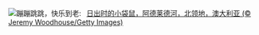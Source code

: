 ![](https://www.bing.com/th?id=OHR.SunriseWallabies_ZH-CN8725891401_UHD.jpg&w=1000)蹦蹦跳跳，快乐到老:&nbsp;&ensp;[日出时的小袋鼠，阿德莱德河，北领地，澳大利亚 (© Jeremy Woodhouse/Getty Images)](https://www.bing.com/th?id=OHR.SunriseWallabies_ZH-CN8725891401_UHD.jpg)
<br><br/>
